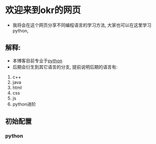 # 欢迎来到okr的网页

- 我将会在这个网页分享不同编程语言的学习方法, 大家也可以在这里学习python, 
## 解释:

- 本博客目前专业于[python](www.python.org)
- 后期会衍生到其它语言的分支, 提前说明后期的语言有:

1. c++
2. java
3. html
4. css
5. js
6. python进阶

## 初始配置
### python

```

```
